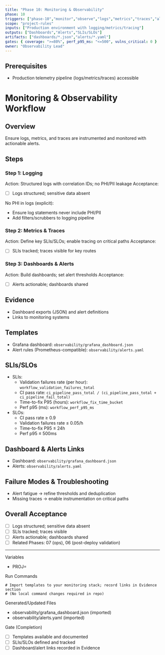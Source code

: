 ```yaml
---
title: "Phase 10: Monitoring & Observability"
phase: 10
triggers: ["phase-10","monitor","observe","logs","metrics","traces","alerts"]
scope: "project-rules"
inputs: ["Production environment with logging/metrics/tracing"]
outputs: ["Dashboards","Alerts","SLIs/SLOs"]
artifacts: ["dashboards/*.json","alerts/*.yaml"]
gates: { coverage: ">=80%", perf_p95_ms: "<=500", vulns_critical: 0 }
owner: "Observability Lead"
---
```


## Prerequisites
- Production telemetry pipeline (logs/metrics/traces) accessible

# Monitoring & Observability Workflow

## Overview
Ensure logs, metrics, and traces are instrumented and monitored with actionable alerts.

## Steps

### Step 1: Logging
Action: Structured logs with correlation IDs; no PHI/PII leakage
Acceptance:
- [ ] Logs structured; sensitive data absent

No PHI in logs (explicit):
- Ensure log statements never include PHI/PII
- Add filters/scrubbers to logging pipeline

### Step 2: Metrics & Traces
Action: Define key SLIs/SLOs; enable tracing on critical paths
Acceptance:
- [ ] SLIs tracked; traces visible for key routes

### Step 3: Dashboards & Alerts
Action: Build dashboards; set alert thresholds
Acceptance:
- [ ] Alerts actionable; dashboards shared

## Evidence
- Dashboard exports (JSON) and alert definitions
- Links to monitoring systems

## Templates
- Grafana dashboard: `observability/grafana_dashboard.json`
- Alert rules (Prometheus-compatible): `observability/alerts.yaml`

## SLIs/SLOs
- SLIs:
  - Validation failures rate (per hour): `workflow_validation_failures_total`
  - CI pass rate: `ci_pipeline_pass_total / (ci_pipeline_pass_total + ci_pipeline_fail_total)`
  - Time-to-fix P95 (hours): `workflow_fix_time_bucket`
  - Perf p95 (ms): `workflow_perf_p95_ms`
- SLOs:
  - CI pass rate ≥ 0.9
  - Validation failures rate ≤ 0.05/h
  - Time-to-fix P95 ≤ 24h
  - Perf p95 ≤ 500ms

## Dashboard & Alerts Links
- Dashboard: `observability/grafana_dashboard.json`
- Alerts: `observability/alerts.yaml`

## Failure Modes & Troubleshooting
- Alert fatigue → refine thresholds and deduplication
- Missing traces → enable instrumentation on critical paths

## Overall Acceptance
- [ ] Logs structured; sensitive data absent
- [ ] SLIs tracked; traces visible
- [ ] Alerts actionable; dashboards shared
- [ ] Related Phases: 07 (ops), 06 (post-deploy validation)

---

Variables
- PROJ=<project-key>

Run Commands
```
# Import templates to your monitoring stack; record links in Evidence section
# (No local command changes required in repo)
```

Generated/Updated Files
- observability/grafana_dashboard.json (imported)
- observability/alerts.yaml (imported)

Gate (Completion)
- [ ] Templates available and documented
- [ ] SLIs/SLOs defined and tracked
- [ ] Dashboard/alert links recorded in Evidence